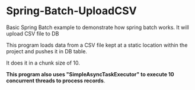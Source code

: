 # Spring-Batch-UploadCSV
Basic Spring Batch example to demonstrate how spring batch works. It will upload CSV file to DB

This program loads data from a CSV file kept at a static location within the project and pushes it in DB table.

It does it in a chunk size of 10.

**This program also uses "SimpleAsyncTaskExecutor" to execute 10 concurrent threads to process records**.
